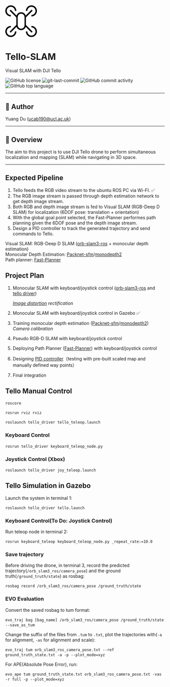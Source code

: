 <img src="https://raw.githubusercontent.com/alstondu/Tello-SLAM/fbfb2d10c64432fe60b3cd47ad782f9ca4442845/fig/drone-thin.svg" width="100" />

# Tello-SLAM
Visual SLAM with DJI Tello

<div align="left">
<img src="https://img.shields.io/github/license/alstondu/Tello-SLAM ?style=flat-square&color=5D6D7E" alt="GitHub license" />
<img src="https://img.shields.io/github/last-commit/alstondu/Tello-SLAM?style=flat-square&color=5D6D7E" alt="git-last-commit" />
<img src="https://img.shields.io/github/commit-activity/m/alstondu/Tello-SLAM?style=flat-square&color=5D6D7E" alt="GitHub commit activity" />
<img src="https://img.shields.io/github/languages/top/alstondu/Tello-SLAM?style=flat-square&color=5D6D7E" alt="GitHub top language" />
</div>

---
## 🤝 Author
Yuang Du (ucab190@ucl.ac.uk)

---
## 📍 Overview
The aim to this project is to use DJI Tello drone to perform simultaneous localization and mapping (SLAM) while navigating in 3D space.

---
<!--## Initial Project Plan

1.	VSLAM with keyboard/joystick control (ORB-SLAM 3)  
	*Scaling the map*
2.	Navigation with map (simulation)  
	*RRT**
3.	Navigation with map (drone)
4. ---
4.	VSLAM and Navigation without map (simulation)
5.	VSLAM and Navigation without map (drone)-->

## Expected Pipeline

1. Tello feeds the RGB video stream to the ubuntu ROS PC via Wi-FI. ✅
2. The RGB image stream is passed through depth estimation network to get depth image stream.
3. Both RGB and depth image stream is fed to Visual SLAM (RGB-Deep D SLAM) for localization (6DOF pose: translation + orientation)
4. With the global goal point selected, the Fast-Planner performes path planning given the 6DOF pose and the depth image stream.
5. Design a PID controller to track the generated trajectory and send commands to Tello.

Visual SLAM: RGB-Deep D SLAM ([orb-slam3-ros](https://github.com/thien94/orb_slam3_ros) + monocular depth estimation)  
Monocular Depth Estimation: [Packnet-sfm](https://github.com/TRI-ML/packnet-sfm?tab=readme-ov-file)/[monodepth2](https://github.com/nianticlabs/monodepth2)  
Path planner: [Fast-Planner](https://github.com/HKUST-Aerial-Robotics/Fast-Planner)

## Project Plan
1. Monocular SLAM with keyboard/joystick control ([orb-slam3-ros](https://github.com/thien94/orb_slam3_ros) and [tello driver](https://github.com/jordy-van-appeven/tello_driver))  

	*[Image distortion](https://github.com/surfii3z/image_undistort)  rectification*

2. Monocular SLAM with keyboard/joystick control in Gazebo ✅
3. Training monocular depth estimation ([Packnet-sfm](https://github.com/TRI-ML/packnet-sfm?tab=readme-ov-file)/[monodepth2](https://github.com/nianticlabs/monodepth2))  
*Camera calibration*
4. Pseudo RGB-D SLAM with keyboard/joystick control
5. Deploying Path Planner ([Fast-Planner](https://github.com/HKUST-Aerial-Robotics/Fast-Planner)) with keyboard/joystick control
6. Designing [PID controller](https://github.com/surfii3z/drone_controller/tree/thesis)（testing with pre-built scaled map and manually defined way points）
7. Final integration 

## Tello Manual Control

```terminal 1
roscore
```

```terminal 2
rosrun rviz rviz
```

```terminal 3
roslaunch tello_driver tello_teleop.launch
```

### Keyboard Control

```terminal 4
rosrun tello_driver keyboard_teleop_node.py
```

### Joystick Control (Xbox)
```terminal 4
roslaunch tello_driver joy_teleop.launch
```

## Tello Simulation in Gazebo
Launch the system in terminal 1:

```
roslaunch tello_driver tello.launch
```

### Keyboard Control(To Do: Joystick Control)
Run teleop node in terminal 2:

```
rosrun keyboard_teleop keyboard_teleop_node.py _repeat_rate:=10.0
```

### Save trajectory
Before driving the drone, in terminal 3, record the predicted trajectory(```/orb_slam3_ros/camera_pose```) and the ground truth(```/ground_truth/state```) as rosbag:

```
rosbag record /orb_slam3_ros/camera_pose /ground_truth/state
```

### EVO Evaluation
Convert the saved rosbag to tum format:

```
evo_traj bag [bag_name] /orb_slam3_ros/camera_pose /ground_truth/state --save_as_tum
```

Change the suffix of the files from ```.tum``` to ```.txt```, plot the trajectories with(```-a``` for alignment, ```-as``` for alignment and scale):

```
evo_traj tum orb_slam3_ros_camera_pose.txt --ref ground_truth_state.txt -a -p --plot_mode=xyz
```
For APE(Absolute Pose Error), run:

```
evo_ape tum ground_truth_state.txt orb_slam3_ros_camera_pose.txt -vas -r full -p --plot_mode=xyz
```

